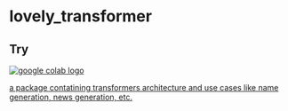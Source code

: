 # lovely_transformer

## Try
<a href="https://colab.research.google.com/drive/1HgY5_bxEh8D4ZAaQ_cHdWNbk8wby720A?usp=sharing"><img src="https://colab.research.google.com/assets/colab-badge.svg" alt="google colab logo">

a package contatining transformers architecture and use cases like name generation, news generation, etc.


